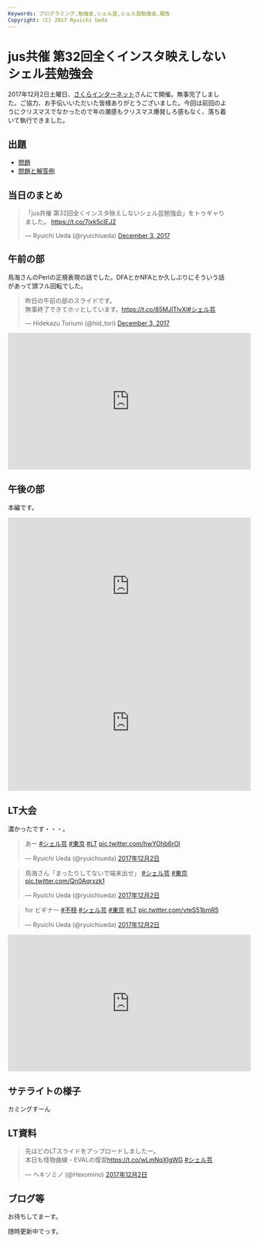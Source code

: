 ```yaml
---
Keywords: プログラミング,勉強会,シェル芸,シェル芸勉強会,報告
Copyright: (C) 2017 Ryuichi Ueda
---
```


# jus共催 第32回全くインスタ映えしないシェル芸勉強会

2017年12月2日土曜日、[さくらインターネット](https://www.sakura.ad.jp/)さんにて開催。無事完了しました。ご協力、お手伝いいただいた皆様ありがとうございました。今回は前回のようにクリスマスでなかったので年の瀬感もクリスマス爆発しろ感もなく、落ち着いて執行できました。

## 出題

* [問題](/?post=20171202_shellgei_31)
* [問題と解答例](/?post=20171202_shellgei_31_q)

## 当日のまとめ

<blockquote class="twitter-tweet" data-partner="tweetdeck"><p lang="ja" dir="ltr">「jus共催 第32回全くインスタ映えしないシェル芸勉強会」をトゥギャりました。 <a href="https://t.co/7jxk5cIEJ2">https://t.co/7jxk5cIEJ2</a></p>&mdash; Ryuichi Ueda (@ryuichiueda) <a href="https://twitter.com/ryuichiueda/status/937240621126782976?ref_src=twsrc%5Etfw">December 3, 2017</a></blockquote>
<script async src="https://platform.twitter.com/widgets.js" charset="utf-8"></script>

## 午前の部

鳥海さんのPerlの正規表現の話でした。DFAとかNFAとか久しぶりにそういう話があって頭フル回転でした。

<blockquote class="twitter-tweet" data-partner="tweetdeck"><p lang="ja" dir="ltr">昨日の午前の部のスライドです。<br>無事終了できてホッとしています。<a href="https://t.co/85MJlTlyXi">https://t.co/85MJlTlyXi</a><a href="https://twitter.com/hashtag/%E3%82%B7%E3%82%A7%E3%83%AB%E8%8A%B8?src=hash&amp;ref_src=twsrc%5Etfw">#シェル芸</a></p>&mdash; Hidekazu Toriumi (@hid_tori) <a href="https://twitter.com/hid_tori/status/937134495630729216?ref_src=twsrc%5Etfw">December 3, 2017</a></blockquote>
<script async src="https://platform.twitter.com/widgets.js" charset="utf-8"></script>


<iframe width="560" height="315" src="https://www.youtube.com/embed/Da6JxrxETfw" frameborder="0" allowfullscreen></iframe>


## 午後の部

本編です。

<iframe width="560" height="315" src="https://www.youtube.com/embed/g8PaP7UM9wI" frameborder="0" allowfullscreen></iframe>

<iframe width="560" height="315" src="https://www.youtube.com/embed/ahh_H5VtxgQ" frameborder="0" allowfullscreen></iframe>


## LT大会

濃かったです・・・。

<blockquote class="twitter-tweet" data-lang="ja"><p lang="ja" dir="ltr">あー <a href="https://twitter.com/hashtag/%E3%82%B7%E3%82%A7%E3%83%AB%E8%8A%B8?src=hash&amp;ref_src=twsrc%5Etfw">#シェル芸</a> <a href="https://twitter.com/hashtag/%E6%9D%B1%E4%BA%AC?src=hash&amp;ref_src=twsrc%5Etfw">#東京</a> <a href="https://twitter.com/hashtag/LT?src=hash&amp;ref_src=twsrc%5Etfw">#LT</a> <a href="https://t.co/hwYOhb6rOl">pic.twitter.com/hwYOhb6rOl</a></p>&mdash; Ryuichi Ueda (@ryuichiueda) <a href="https://twitter.com/ryuichiueda/status/936885186930737152?ref_src=twsrc%5Etfw">2017年12月2日</a></blockquote>
<script async src="https://platform.twitter.com/widgets.js" charset="utf-8"></script>

<blockquote class="twitter-tweet" data-lang="ja"><p lang="ja" dir="ltr">鳥海さん「まったりしてないで端末出せ」 <a href="https://twitter.com/hashtag/%E3%82%B7%E3%82%A7%E3%83%AB%E8%8A%B8?src=hash&amp;ref_src=twsrc%5Etfw">#シェル芸</a> <a href="https://twitter.com/hashtag/%E6%9D%B1%E4%BA%AC?src=hash&amp;ref_src=twsrc%5Etfw">#東京</a> <a href="https://t.co/Qn0Aqrxzk1">pic.twitter.com/Qn0Aqrxzk1</a></p>&mdash; Ryuichi Ueda (@ryuichiueda) <a href="https://twitter.com/ryuichiueda/status/936875260711919617?ref_src=twsrc%5Etfw">2017年12月2日</a></blockquote>
<script async src="https://platform.twitter.com/widgets.js" charset="utf-8"></script>


<blockquote class="twitter-tweet" data-lang="ja"><p lang="ja" dir="ltr">for ビギナー <a href="https://twitter.com/hashtag/%E4%B8%8D%E7%A9%8F?src=hash&amp;ref_src=twsrc%5Etfw">#不穏</a> <a href="https://twitter.com/hashtag/%E3%82%B7%E3%82%A7%E3%83%AB%E8%8A%B8?src=hash&amp;ref_src=twsrc%5Etfw">#シェル芸</a> <a href="https://twitter.com/hashtag/%E6%9D%B1%E4%BA%AC?src=hash&amp;ref_src=twsrc%5Etfw">#東京</a> <a href="https://twitter.com/hashtag/LT?src=hash&amp;ref_src=twsrc%5Etfw">#LT</a> <a href="https://t.co/vteS51bmR5">pic.twitter.com/vteS51bmR5</a></p>&mdash; Ryuichi Ueda (@ryuichiueda) <a href="https://twitter.com/ryuichiueda/status/936894089823318016?ref_src=twsrc%5Etfw">2017年12月2日</a></blockquote>
<script async src="https://platform.twitter.com/widgets.js" charset="utf-8"></script>


<iframe width="560" height="315" src="https://www.youtube.com/embed/tNPMju5vlfI" frameborder="0" allowfullscreen></iframe>

## サテライトの様子

カミングすーん

## LT資料

<blockquote class="twitter-tweet" data-lang="ja"><p lang="ja" dir="ltr">先ほどのLTスライドをアップロードしましたー。<br>本日も怪物曲線 - EVALの復習<a href="https://t.co/wLmNqXIgWG">https://t.co/wLmNqXIgWG</a> <a href="https://twitter.com/hashtag/%E3%82%B7%E3%82%A7%E3%83%AB%E8%8A%B8?src=hash&amp;ref_src=twsrc%5Etfw">#シェル芸</a></p>&mdash; ヘキソミノ (@Hexomino) <a href="https://twitter.com/Hexomino/status/936896095648595970?ref_src=twsrc%5Etfw">2017年12月2日</a></blockquote>
<script async src="https://platform.twitter.com/widgets.js" charset="utf-8"></script>



## ブログ等

お待ちしてまーす。





随時更新中でっす。
